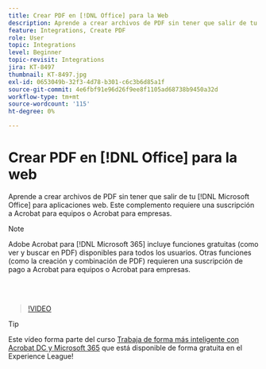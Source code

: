 ```yaml
---
title: Crear PDF en [!DNL Office] para la Web
description: Aprende a crear archivos de PDF sin tener que salir de tu [!DNL Microsoft Office] para aplicaciones web
feature: Integrations, Create PDF
role: User
topic: Integrations
level: Beginner
topic-revisit: Integrations
jira: KT-8497
thumbnail: KT-8497.jpg
exl-id: 0653049b-32f3-4d78-b301-c6c3b6d85a1f
source-git-commit: 4e6fbf91e96d26f9ee8f1105ad68738b9450a32d
workflow-type: tm+mt
source-wordcount: '115'
ht-degree: 0%

---
```


# Crear PDF en [!DNL Office] para la web

Aprende a crear archivos de PDF sin tener que salir de tu [!DNL Microsoft Office] para aplicaciones web. Este complemento requiere una suscripción a Acrobat para equipos o Acrobat para empresas.

>[!NOTE]
>
>Adobe Acrobat para [!DNL Microsoft 365] incluye funciones gratuitas (como ver y buscar en PDF) disponibles para todos los usuarios. Otras funciones (como la creación y combinación de PDF) requieren una suscripción de pago a Acrobat para equipos o Acrobat para empresas.

<br> 

>[!VIDEO](https://video.tv.adobe.com/v/337482?quality=12&learn=on&hidetitle=true)

>[!TIP]
>
>Este vídeo forma parte del curso [Trabaja de forma más inteligente con Acrobat DC y Microsoft 365](https://experienceleague.adobe.com/?recommended=Acrobat-U-1-2021.microsoft365) que está disponible de forma gratuita en el Experience League!
